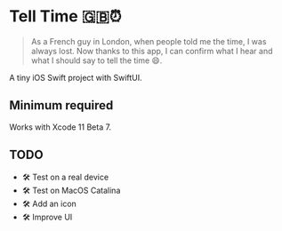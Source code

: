 # Tell Time 🇬🇧⏰

>As a French guy in London, when people told me the time, I was always lost. Now thanks to this app, I can confirm what I hear and what I should say to tell the time 😄.

A tiny iOS Swift project with SwiftUI.

## Minimum required

Works with Xcode 11 Beta 7.

## TODO

* 🛠 Test on a real device
* 🛠 Test on MacOS Catalina
* 🛠 Add an icon
* 🛠 Improve UI
